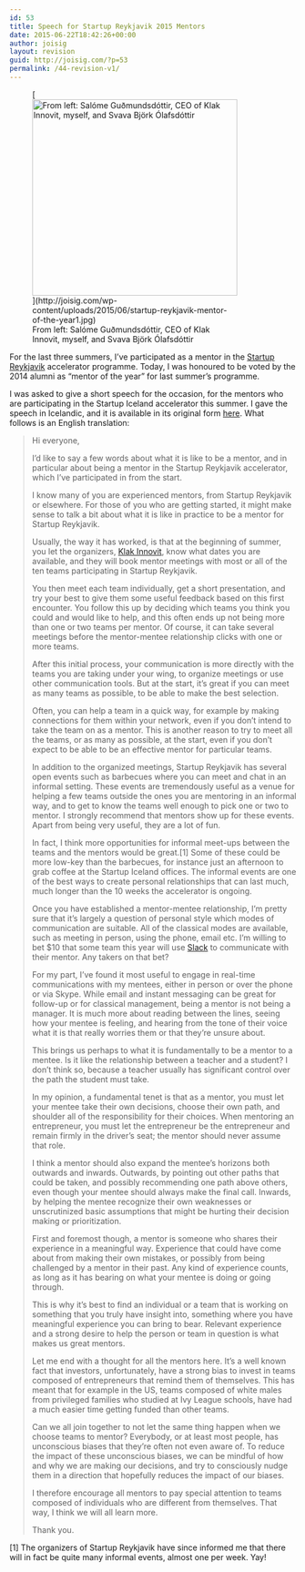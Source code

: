 ```yaml
---
id: 53
title: Speech for Startup Reykjavik 2015 Mentors
date: 2015-06-22T18:42:26+00:00
author: joisig
layout: revision
guid: http://joisig.com/?p=53
permalink: /44-revision-v1/
---
```

<figure id="attachment_51" aria-describedby="caption-attachment-51" style="width: 360px" class="wp-caption alignright">[<img class="size-full wp-image-51" src="http://joisig.com/wp-content/uploads/2015/06/startup-reykjavik-mentor-of-the-year1.jpg" alt="From left: Salóme Guðmundsdóttir, CEO of Klak Innovit, myself, and Svava Björk Ólafsdóttir" width="360" height="345" srcset="http://joisig.com/wp-content/uploads/2015/06/startup-reykjavik-mentor-of-the-year1.jpg 360w, http://joisig.com/wp-content/uploads/2015/06/startup-reykjavik-mentor-of-the-year1-300x288.jpg 300w" sizes="(max-width: 360px) 100vw, 360px" />](http://joisig.com/wp-content/uploads/2015/06/startup-reykjavik-mentor-of-the-year1.jpg)<figcaption id="caption-attachment-51" class="wp-caption-text">From left: Salóme Guðmundsdóttir, CEO of Klak Innovit, myself, and Svava Björk Ólafsdóttir</figcaption></figure>

For the last three summers, I&#8217;ve participated as a mentor in the <a href="http://www.startupreykjavik.com/" target="_blank">Startup Reykjavik</a> accelerator programme. Today, I was honoured to be voted by the 2014 alumni as &#8220;mentor of the year&#8221; for last summer&#8217;s programme.

I was asked to give a short speech for the occasion, for the mentors who are participating in the Startup Iceland accelerator this summer. I gave the speech in Icelandic, and it is available in its original form <a href="https://docs.google.com/document/d/1BUL5dE4WNPyk7xaMyca9Hj0gfgqQOYsxhk845DbfvjM/edit?usp=sharing" target="_blank">here</a>. What follows is an English translation:

> Hi everyone,
> 
> I’d like to say a few words about what it is like to be a mentor, and in particular about being a mentor in the Startup Reykjavik accelerator, which I’ve participated in from the start.
> 
> I know many of you are experienced mentors, from Startup Reykjavik or elsewhere. For those of you who are getting started, it might make sense to talk a bit about what it is like in practice to be a mentor for Startup Reykjavik.
> 
> Usually, the way it has worked, is that at the beginning of summer, you let the organizers, <a href="http://klakinnovit.is/" target="_blank">Klak Innovit</a>, know what dates you are available, and they will book mentor meetings with most or all of the ten teams participating in Startup Reykjavik.
> 
> You then meet each team individually, get a short presentation, and try your best to give them some useful feedback based on this first encounter. You follow this up by deciding which teams you think you could and would like to help, and this often ends up not being more than one or two teams per mentor. Of course, it can take several meetings before the mentor-mentee relationship clicks with one or more teams.
> 
> After this initial process, your communication is more directly with the teams you are taking under your wing, to organize meetings or use other communication tools. But at the start, it’s great if you can meet as many teams as possible, to be able to make the best selection.
> 
> Often, you can help a team in a quick way, for example by making connections for them within your network, even if you don’t intend to take the team on as a mentor. This is another reason to try to meet all the teams, or as many as possible, at the start, even if you don’t expect to be able to be an effective mentor for particular teams.
> 
> In addition to the organized meetings, Startup Reykjavik has several open events such as barbecues where you can meet and chat in an informal setting. These events are tremendously useful as a venue for helping a few teams outside the ones you are mentoring in an informal way, and to get to know the teams well enough to pick one or two to mentor. I strongly recommend that mentors show up for these events. Apart from being very useful, they are a lot of fun.
> 
> In fact, I think more opportunities for informal meet-ups between the teams and the mentors would be great.[1] Some of these could be more low-key than the barbecues, for instance just an afternoon to grab coffee at the Startup Iceland offices. The informal events are one of the best ways to create personal relationships that can last much, much longer than the 10 weeks the accelerator is ongoing.
> 
> Once you have established a mentor-mentee relationship, I’m pretty sure that it’s largely a question of personal style which modes of communication are suitable. All of the classical modes are available, such as meeting in person, using the phone, email etc. I’m willing to bet $10 that some team this year will use <a href="https://slack.com/" target="_blank">Slack</a> to communicate with their mentor. Any takers on that bet?
> 
> For my part, I’ve found it most useful to engage in real-time communications with my mentees, either in person or over the phone or via Skype. While email and instant messaging can be great for follow-up or for classical management, being a mentor is not being a manager. It is much more about reading between the lines, seeing how your mentee is feeling, and hearing from the tone of their voice what it is that really worries them or that they’re unsure about.
> 
> This brings us perhaps to what it is fundamentally to be a mentor to a mentee. Is it like the relationship between a teacher and a student? I don’t think so, because a teacher usually has significant control over the path the student must take.
> 
> In my opinion, a fundamental tenet is that as a mentor, you must let your mentee take their own decisions, choose their own path, and shoulder all of the responsibility for their choices. When mentoring an entrepreneur, you must let the entrepreneur be the entrepreneur and remain firmly in the driver’s seat; the mentor should never assume that role.
> 
> I think a mentor should also expand the mentee’s horizons both outwards and inwards. Outwards, by pointing out other paths that could be taken, and possibly recommending one path above others, even though your mentee should always make the final call. Inwards, by helping the mentee recognize their own weaknesses or unscrutinized basic assumptions that might be hurting their decision making or prioritization.
> 
> First and foremost though, a mentor is someone who shares their experience in a meaningful way. Experience that could have come about from making their own mistakes, or possibly from being challenged by a mentor in their past. Any kind of experience counts, as long as it has bearing on what your mentee is doing or going through.
> 
> This is why it’s best to find an individual or a team that is working on something that you truly have insight into, something where you have meaningful experience you can bring to bear. Relevant experience and a strong desire to help the person or team in question is what makes us great mentors.
> 
> Let me end with a thought for all the mentors here. It’s a well known fact that investors, unfortunately, have a strong bias to invest in teams composed of entrepreneurs that remind them of themselves. This has meant that for example in the US, teams composed of white males from privileged families who studied at Ivy League schools, have had a much easier time getting funded than other teams.
> 
> Can we all join together to not let the same thing happen when we choose teams to mentor? Everybody, or at least most people, has unconscious biases that they’re often not even aware of. To reduce the impact of these unconscious biases, we can be mindful of how and why we are making our decisions, and try to consciously nudge them in a direction that hopefully reduces the impact of our biases.
> 
> I therefore encourage all mentors to pay special attention to teams composed of individuals who are different from themselves. That way, I think we will all learn more.
> 
> Thank you.

[1] The organizers of Startup Reykjavik have since informed me that there will in fact be quite many informal events, almost one per week. Yay!